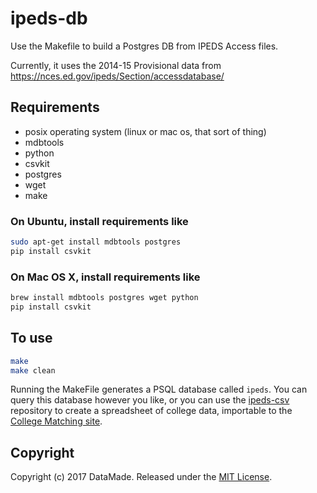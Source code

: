 # ipeds-db
Use the Makefile to build a Postgres DB from IPEDS Access files.

Currently, it uses the 2014-15 Provisional data from https://nces.ed.gov/ipeds/Section/accessdatabase/

## Requirements
* posix operating system (linux or mac os, that sort of thing)
* mdbtools
* python
* csvkit
* postgres
* wget
* make

### On Ubuntu, install requirements like
```bash
sudo apt-get install mdbtools postgres
pip install csvkit
```

### On Mac OS X, install requirements like
```bash
brew install mdbtools postgres wget python
pip install csvkit
```

## To use

```bash
make
make clean
```

Running the MakeFile generates a PSQL database called `ipeds`. You can query this database however you like, or you can use the [ipeds-csv](https://github.com/datamade/ipeds-csv) repository to create a spreadsheet of college data, importable to the [College Matching site](https://github.com/datamade/college-matching-django).

## Copyright

Copyright (c) 2017 DataMade. Released under the [MIT License](https://github.com/datamade/ipeds-csv/blob/master/LICENSE).
